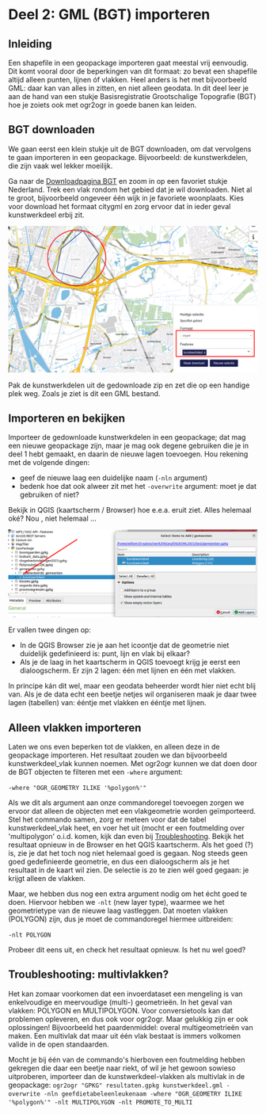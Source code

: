 # Deel 2: GML (BGT) importeren

## Inleiding
Een shapefile in een geopackage importeren gaat meestal vrij eenvoudig. Dit komt vooral door de beperkingen van dit formaat: zo bevat een shapefile altijd alleen punten, lijnen óf vlakken. Heel anders is het met bijvoorbeeld GML: daar kan van alles in zitten, en niet alleen geodata. In dit deel leer je aan de hand van een stukje Basisregistratie Grootschalige Topografie (BGT) hoe je zoiets ook met ogr2ogr in goede banen kan leiden.

## BGT downloaden
We gaan eerst een klein stukje uit de BGT downloaden, om dat vervolgens te gaan importeren in een geopackage. Bijvoorbeeld: de kunstwerkdelen, die zijn vaak wel lekker moeilijk. 

Ga naar de [Downloadpagina BGT](https://app.pdok.nl/lv/bgt/download-viewer/) en zoom in op een favoriet stukje Nederland. Trek een vlak rondom het gebied dat je wil downloaden. Niet al te groot, bijvoorbeeld ongeveer één wijk in je favoriete woonplaats. Kies voor download het formaat citygml en zorg ervoor dat in ieder geval kunstwerkdeel erbij zit. 

![BGT download](images/bgt_download_selectie.png)

Pak de kunstwerkdelen uit de gedownloade zip en zet die op een handige plek weg. Zoals je ziet is dit een GML bestand. 

## Importeren en bekijken
Importeer de gedownloade kunstwerkdelen in een geopackage; dat mag een nieuwe geopackage zijn, maar je mag ook degene gebruiken die je in deel 1 hebt gemaakt, en daarin de nieuwe lagen toevoegen. Hou rekening met de volgende dingen:

* geef de nieuwe laag een duidelijke naam (`-nln` argument)
* bedenk hoe dat ook alweer zit met het `-overwrite` argument: moet je dat gebruiken of niet?

Bekijk in QGIS (kaartscherm / Browser) hoe e.e.a. eruit ziet. Alles helemaal oké? Nou , niet helemaal ...

![kunstwerkdeel poging 1](images/kunstwerkdeel_ongedefinieerd.png)

Er vallen twee dingen op:

* In de QGIS Browser zie je aan het icoontje dat de geometrie niet duidelijk gedefinieerd is: punt, lijn en vlak bij elkaar?
* Als je de laag in het kaartscherm in QGIS toevoegt krijg je eerst een dialoogscherm. Er zijn 2 lagen: één met lijnen en één met vlakken.

In principe kán dit wel, maar een geodata beheerder wordt hier niet echt blij van. Als je de data echt een beetje netjes wil organiseren maak je daar twee lagen (tabellen) van: ééntje met vlakken en ééntje met lijnen. 

## Alleen vlakken importeren
Laten we ons even beperken tot de vlakken, en alleen deze in de geopackage importeren. Het resultaat zouden we dan bijvoorbeeld kunstwerkdeel_vlak kunnen noemen. Met ogr2ogr kunnen we dat doen door de BGT objecten te filteren met een `-where` argument: 

`-where "OGR_GEOMETRY ILIKE '%polygon%'"`

Als we dit als argument aan onze commandoregel toevoegen zorgen we ervoor dat alleen de objecten met een vlakgeometrie worden geïmporteerd. Stel het commando samen, zorg er meteen voor dat de tabel kunstwerkdeel_vlak heet, en voer het uit (mocht er een foutmelding over 'multipolygon' o.i.d. komen, kijk dan even bij [Troubleshooting](#Troubleshooting). Bekijk het resultaat opnieuw in de Browser en het QGIS kaartscherm. Als het goed (?) is, zie je dat het toch nog niet helemaal goed is gegaan. Nog steeds geen goed gedefinieerde geometrie, en dus een dialoogscherm als je het resultaat in de kaart wil zien. De selectie is zo te zien wél goed gegaan: je krijgt alleen de vlakken.

Maar, we hebben dus nog een extra argument nodig om het écht goed te doen. Hiervoor hebben we `-nlt` (new layer type), waarmee we het geometrietype van de nieuwe laag vastleggen. Dat moeten vlakken (POLYGON) zijn, dus je moet de commandoregel hiermee uitbreiden:

`-nlt POLYGON`

Probeer dit eens uit, en check het resultaat opnieuw. Is het nu wel goed? 

<a id="Troubleshooting"></a>
## Troubleshooting: multivlakken?
Het kan zomaar voorkomen dat een invoerdataset een mengeling is van enkelvoudige en meervoudige (multi-) geometrieën. In het geval van vlakken: POLYGON en MULTIPOLYGON. Voor conversietools kan dat problemen opleveren, en dus ook voor ogr2ogr. Maar gelukkig zijn er ook oplossingen! Bijvoorbeeld het paardenmiddel: overal multigeometrieën van maken. Een multivlak dat maar uit één vlak bestaat is immers volkomen valide in de open standaarden. 

Mocht je bij één van de commando's hierboven een foutmelding hebben gekregen die daar een beetje naar riekt, of wil je het gewoon sowieso uitproberen, importeer dan de kunstwerkdeel-vlakken als multivlak in de geopackage:
`ogr2ogr "GPKG" resultaten.gpkg kunstwerkdeel.gml -overwrite -nln geefdietabeleenleukenaam -where "OGR_GEOMETRY ILIKE '%polygon%'" -nlt MULTIPOLYGON -nlt PROMOTE_TO_MULTI`


